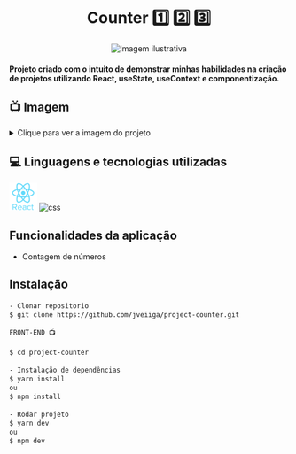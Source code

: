 <h1 align="center">Counter 1️⃣ 2️⃣ 3️⃣</h1>
<p align="center">
  <img alt="Imagem ilustrativa" src="https://cdn.dribbble.com/users/1192538/screenshots/4560126/letter.png?resize=400x0" width="400" height="300"/>
</p>
<h4>Projeto criado com o intuito de demonstrar minhas habilidades na criação de projetos utilizando React, useState, useContext e componentização.</h4>

## 📺 Imagem

<details>
  
<summary>Clique para ver a imagem do projeto</summary>
  
![Printscreen](https://github.com/community/community/assets/57195630/e54d9f09-7e4b-4378-b8ca-2817387aef78)


</details> 

## 💻 Linguagens e tecnologias utilizadas
<p align="left"> 
<img src="https://raw.githubusercontent.com/devicons/devicon/master/icons/react/react-original-wordmark.svg" alt="react" width="50" height="50" max-width="100%">
<img src="https://diegomariano.com/wp-content/uploads/2020/08/logo-2582747_640-e1597771254582.png" alt="css" width="60" height="60" max-width="100%">

## Funcionalidades da aplicação
  - Contagem de números

## Instalação

    - Clonar repositorio
    $ git clone https://github.com/jveiiga/project-counter.git

    FRONT-END 📺
    
    $ cd project-counter

    - Instalação de dependências
    $ yarn install
    ou
    $ npm install

    - Rodar projeto
    $ yarn dev
    ou
    $ npm dev

